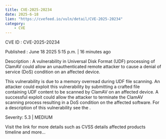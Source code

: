 ```yaml
---
title: CVE-2025-20234
date: 2025-6-18
lien: "https://cvefeed.io/vuln/detail/CVE-2025-20234"
category:
    - CVE
---
```


CVE ID : CVE-2025-20234

Published :  June 18
2025
5:15 p.m. | 16 minutes ago

Description : A vulnerability in Universal Disk Format (UDF) processing of ClamAV could allow an unauthenticated
remote attacker to cause a denial of service (DoS) condition on an affected device.

This vulnerability is due to a memory overread during UDF file scanning. An attacker could exploit this vulnerability by submitting a crafted file containing UDF content to be scanned by ClamAV on an affected device. A successful exploit could allow the attacker to terminate the ClamAV scanning process
resulting in a DoS condition on the affected software.
For a description of this vulnerability
see the .

Severity: 5.3 | MEDIUM

Visit the link for more details
such as CVSS details
affected products
timeline
and more...
